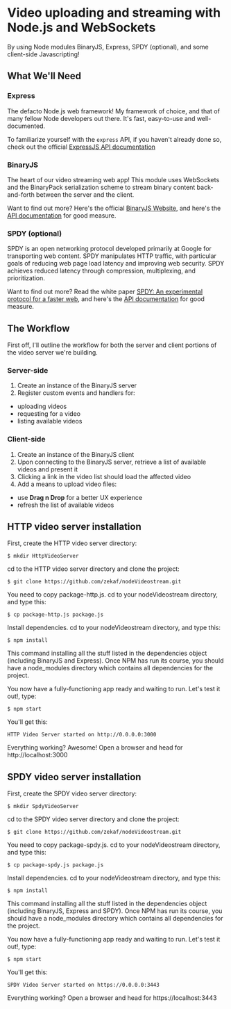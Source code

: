 # Video uploading and streaming with Node.js and WebSockets

By using Node modules BinaryJS, Express, SPDY (optional), and some client-side Javascripting!

## What We'll Need

### Express

The defacto Node.js web framework! My framework of choice, and that of many fellow
Node developers out there. It's fast, easy-to-use and well-documented.

To familiarize yourself with the `express` API, if you haven't already done so,
check out the official [ExpressJS API documentation](http://www.expressjs.com/api.html)

### BinaryJS

The heart of our video streaming web app! This module uses WebSockets and the
BinaryPack serialization scheme to stream binary content back-and-forth between
the server and the client.

Want to find out more? Here's the official [BinaryJS Website](http://www.binaryjs.com/),
and here's the [API documentation](https://github.com/binaryjs/binaryjs/tree/master/doc)
for good measure.

### SPDY (optional)

SPDY is an open networking protocol developed primarily at Google for transporting 
web content. SPDY manipulates HTTP traffic, with particular goals of reducing web page 
load latency and improving web security. SPDY achieves reduced latency through 
compression, multiplexing, and prioritization. 

Want to find out more? Read the white paper [SPDY: An experimental protocol for a faster web](http://www.chromium.org/spdy/spdy-whitepaper),
and here's the [API documentation](https://github.com/indutny/node-spdy)
for good measure.


## The Workflow

First off, I'll outline the workflow for both the server and client portions of
the video server we're building.

### Server-side

1. Create an instance of the BinaryJS server
2. Register custom events and handlers for:

* uploading videos
* requesting for a video
* listing available videos

### Client-side

1. Create an instance of the BinaryJS client
2. Upon connecting to the BinaryJS server, retrieve a list of available videos and present it
3. Clicking a link in the video list should load the affected video
4. Add a means to upload video files:

* use **Drag n Drop** for a better UX experience
* refresh the list of available videos

## HTTP video server installation

First, create the HTTP video server directory:

```
$ mkdir HttpVideoServer
```

cd to the HTTP video server directory and clone the project:

```
$ git clone https://github.com/zekaf/nodeVideostream.git
```

You need to copy package-http.js. 
cd to your nodeVideostream directory, and type this:

```
$ cp package-http.js package.js  
```

Install dependencies. cd to your nodeVideostream directory, and type this:

```
$ npm install
```
This command installing all the stuff listed in the dependencies object (including BinaryJS and Express). 
Once NPM has run its course, you should have a node_modules directory which contains all dependencies for the project.

You now have a fully-functioning app ready and waiting to run. Let's test it out!, type: 

```
$ npm start
```

You'll get this: 

```
HTTP Video Server started on http://0.0.0.0:3000
```

Everything working? Awesome! Open a browser and head for http://localhost:3000 


## SPDY video server installation

First, create the SPDY video server directory:

```
$ mkdir SpdyVideoServer
```

cd to the SPDY video server directory and clone the project:

```
$ git clone https://github.com/zekaf/nodeVideostream.git
```

You need to copy package-spdy.js. 
cd to your nodeVideostream directory, and type this:

```
$ cp package-spdy.js package.js  
```

Install dependencies. cd to your nodeVideostream directory, and type this:

```
$ npm install
```
This command installing all the stuff listed in the dependencies object (including BinaryJS, Express and SPDY). 
Once NPM has run its course, you should have a node_modules directory which contains all dependencies for the project.

You now have a fully-functioning app ready and waiting to run. Let's test it out!, type: 

```
$ npm start
```

You'll get this: 

```
SPDY Video Server started on https://0.0.0.0:3443
```

Everything working? Open a browser and head for https://localhost:3443 
